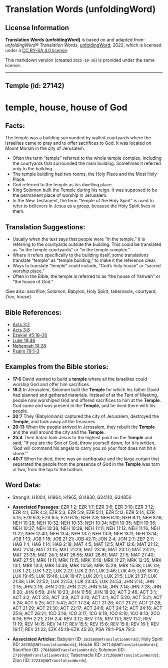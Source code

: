 # Translation Words (unfoldingWord)

## License Information

**Translation Words (unfoldingWord)** is based on and adapted from: _unfoldingWord® Translation Words_, [unfoldingWord](https://unfoldingword.org/utw), 2022, which is licensed under a [CC BY-SA 4.0 license](https://creativecommons.org/licenses/by-sa/4.0/legalcode.en).

This markdown version (created `2025-10-16`) is provided under the same license.



--------------------------------

## Temple (id: 27142)

temple, house, house of God
===========================

Facts:
------

The temple was a building surrounded by walled courtyards where the Israelites came to pray and to offer sacrifices to God. It was located on Mount Moriah in the city of Jerusalem.

* Often the term “temple” referred to the whole temple complex, including the courtyards that surrounded the main building. Sometimes it referred only to the building.
* The temple building had two rooms, the Holy Place and the Most Holy Place.
* God referred to the temple as his dwelling place.
* King Solomon built the Temple during his reign. It was supposed to be the permanent place of worship in Jerusalem.
* In the New Testament, the term “temple of the Holy Spirit” is used to refer to believers in Jesus as a group, because the Holy Spirit lives in them.

Translation Suggestions:
------------------------

* Usually when the text says that people were “in the temple,” it is referring to the courtyards outside the building. This could be translated as “in the temple courtyards” or “in the temple complex.”
* Where it refers specifically to the building itself, some translations translate “temple” as “temple building,” to make it the reference clear.
* Ways to translate “temple” could include, “God’s holy house” or “sacred worship place.”
* Often in the Bible, the temple is referred to as “the house of Yahweh” or “the house of God.”

(See also: sacrifice, Solomon, Babylon, Holy Spirit, tabernacle, courtyard, Zion, house)

Bible References:
-----------------

* [Acts 3:2](https://ref.ly/Acts3:2)
* [Acts 3:8](https://ref.ly/Acts3:8)
* [Ezekiel 45:18–20](https://ref.ly/Ezek45:18-Ezek45:20)
* [Luke 19:46](https://ref.ly/Luke19:46)
* [Nehemiah 10:28](https://ref.ly/Neh10:28)
* [Psalm 79:1–3](https://ref.ly/Ps79:1-Ps79:3)

Examples from the Bible stories:
--------------------------------

* **17:6** David wanted to build a **temple** where all the Israelites could worship God and offer him sacrifices.
* **18:2** In Jerusalem, Solomon built the **Temple** for which his father David had planned and gathered materials. Instead of at the Tent of Meeting, people now worshiped God and offered sacrifices to him at the **Temple**. God came and was present in the **Temple**, and he lived there with his people.
* **20:7** They (Babylonians) captured the city of Jerusalem, destroyed the **Temple**, and took away all the treasures.
* **20:13** When the people arrived in Jerusalem, they rebuilt the **Temple** and the wall around the city and the **Temple**.
* **25:4** Then Satan took Jesus to the highest point on the **Temple** and said, “If you are the Son of God, throw yourself down, for it is written, ‘God will command his angels to carry you so your foot does not hit a stone.’”
* **40:7** When he died, there was an earthquake and the large curtain that separated the people from the presence of God in the **Temple** was torn in two, from the top to the bottom.

Word Data:
----------

* Strong’s: H1004, H1964, H1965, G14930, G24110, G34850

* **Associated Passages:** EZR 1:2; EZR 1:7; EZR 3:6; EZR 3:10; EZR 3:12; EZR 4:1; EZR 4:3; EZR 5:3; EZR 5:9; EZR 5:11; EZR 5:12; EZR 5:14; EZR 5:15; EZR 6:3; EZR 6:5; EZR 6:15; NEH 2:8; NEH 6:10; NEH 6:11; NEH 8:16; NEH 10:28; NEH 10:32; NEH 10:33; NEH 10:34; NEH 10:35; NEH 10:36; NEH 10:37; NEH 10:38; NEH 10:39; NEH 11:11; NEH 11:12; NEH 11:16; NEH 11:22; NEH 12:40; NEH 13:4; NEH 13:7; NEH 13:9; NEH 13:11; NEH 13:14; JOB 1:13; JOB 1:18; JOB 21:21; JOB 42:11; JON 2:4; JON 2:7; ZEP 2:7; HAG 1:4; HAG 1:14; HAG 2:18; MAT 4:5; MAT 12:5; MAT 12:6; MAT 21:12; MAT 21:14; MAT 21:15; MAT 21:23; MAT 23:16; MAT 23:17; MAT 23:21; MAT 23:35; MAT 24:1; MAT 26:55; MAT 26:61; MAT 27:5; MAT 27:40; MAT 27:51; MRK 11:11; MRK 11:15; MRK 11:16; MRK 11:27; MRK 12:35; MRK 13:1; MRK 13:3; MRK 14:49; MRK 14:58; MRK 15:29; MRK 15:38; LUK 1:9; LUK 1:21; LUK 1:22; LUK 2:27; LUK 2:37; LUK 2:46; LUK 4:9; LUK 18:10; LUK 19:45; LUK 19:46; LUK 19:47; LUK 20:1; LUK 21:5; LUK 21:37; LUK 21:38; LUK 22:52; LUK 22:53; LUK 23:45; LUK 24:53; JHN 2:14; JHN 2:15; JHN 2:19; JHN 2:20; JHN 2:21; JHN 5:14; JHN 7:14; JHN 7:28; JHN 8:20; JHN 8:59; JHN 10:23; JHN 11:56; JHN 18:20; ACT 2:46; ACT 3:1; ACT 3:2; ACT 3:3; ACT 3:8; ACT 3:10; ACT 4:1; ACT 5:20; ACT 5:21; ACT 5:24; ACT 5:25; ACT 5:42; ACT 17:24; ACT 21:26; ACT 21:27; ACT 21:28; ACT 21:29; ACT 21:30; ACT 22:17; ACT 24:6; ACT 24:12; ACT 24:18; ACT 25:8; ACT 26:21; 1CO 3:16; 1CO 3:17; 1CO 6:19; 1CO 8:10; 1CO 9:13; 2CO 6:16; EPH 2:21; 2TH 2:4; REV 3:12; REV 7:15; REV 11:1; REV 11:2; REV 11:19; REV 14:15; REV 14:17; REV 15:5; REV 15:6; REV 15:8; REV 16:1; REV 16:17; REV 21:22; EZK 45:18–EZK 45:20; PSA 79:1–PSA 79:3
* **Associated Articles:** Babylon (ID: `26358@UWTranslationWords`); Holy Spirit (ID: `26702@UWTranslationWords`); House (ID: `26714@UWTranslationWords`); Sacrifice (ID: `27046@UWTranslationWords`); Solomon (ID: `27107@UWTranslationWords`); Tabernacle (ID: `27136@UWTranslationWords`); Zion (ID: `27233@UWTranslationWords`)

